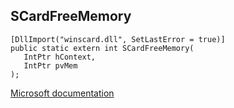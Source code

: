 ## SCardFreeMemory

```
[DllImport("winscard.dll", SetLastError = true)]
public static extern int SCardFreeMemory(
   IntPtr hContext,
   IntPtr pvMem
);
```

[Microsoft documentation](https://docs.microsoft.com/en-us/windows/win32/api/winscard/nf-winscard-scardfreememory)

